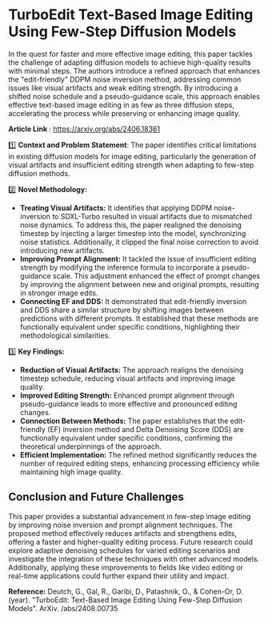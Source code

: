 # TurboEdit Text-Based Image Editing Using Few-Step Diffusion Models

In the quest for faster and more effective image editing, this paper tackles the challenge of adapting diffusion models to achieve high-quality results with minimal steps. The authors introduce a refined approach that enhances the "edit-friendly" DDPM noise inversion method, addressing common issues like visual artifacts and weak editing strength. By introducing a shifted noise schedule and a pseudo-guidance scale, this approach enables effective text-based image editing in as few as three diffusion steps, accelerating the process while preserving or enhancing image quality. 

**Article Link** : https://arxiv.org/abs/2406.18361

1️⃣ **Context and Problem Statement**: The paper identifies critical limitations in existing diffusion models for image editing, particularly the generation of visual artifacts and insufficient editing strength when adapting to few-step diffusion methods.

2️⃣ **Novel Methodology:** 
   - **Treating Visual Artifacts:** It identifies that applying DDPM noise-inversion to SDXL-Turbo resulted in visual artifacts due to mismatched noise dynamics. To address this, the paper realigned the denoising timestep by injecting a larger timestep into the model, synchronizing noise statistics. Additionally, it clipped the final noise correction to avoid introducing new artifacts.
   - **Improving Prompt Alignment:** It tackled the issue of insufficient editing strength by modifying the inference formula to incorporate a pseudo-guidance scale. This adjustment enhanced the effect of prompt changes by improving the alignment between new and original prompts, resulting in stronger image edits.
   - **Connecting EF and DDS:** It demonstrated that edit-friendly inversion and DDS share a similar structure by shifting images between predictions with different prompts. It established that these methods are functionally equivalent under specific conditions, highlighting their methodological similarities.
   
3️⃣ **Key Findings:**
   - **Reduction of Visual Artifacts:** The approach realigns the denoising timestep schedule, reducing visual artifacts and improving image quality.
   - **Improved Editing Strength:** Enhanced prompt alignment through pseudo-guidance leads to more effective and pronounced editing changes.
   - **Connection Between Methods:** The paper establishes that the edit-friendly (EF) inversion method and Delta Denoising Score (DDS) are functionally equivalent under specific conditions, confirming the theoretical underpinnings of the approach.
   - **Efficient Implementation:** The refined method significantly reduces the number of required editing steps, enhancing processing efficiency while maintaining high image quality.

## Conclusion and Future Challenges

This paper provides a substantial advancement in few-step image editing by improving noise inversion and prompt alignment techniques. The proposed method effectively reduces artifacts and strengthens edits, offering a faster and higher-quality editing process. Future research could explore adaptive denoising schedules for varied editing scenarios and investigate the integration of these techniques with other advanced models. Additionally, applying these improvements to fields like video editing or real-time applications could further expand their utility and impact.

**Reference:** Deutch, G., Gal, R., Garibi, D., Patashnik, O., & Cohen-Or, D. (year). "TurboEdit: Text-Based Image Editing Using Few-Step Diffusion Models". ArXiv. /abs/2408.00735
